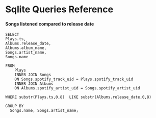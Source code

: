 # Sqlite Queries Reference



#### Songs listened compared to release date

```
SELECT
Plays.ts,
Albums.release_date,
Albums.album_name,
Songs.artist_name,
Songs.name

FROM
    Plays
    INNER JOIN Songs 
	ON Songs.spotify_track_uid = Plays.spotify_track_uid
	INNER JOIN Albums 
	ON Albums.spotify_artist_uid = Songs.spotify_artist_uid
	
WHERE substr(Plays.ts,0,8)  LIKE substr(Albums.release_date,0,8)

GROUP BY 
  Songs.name, Songs.artist_name;
```
